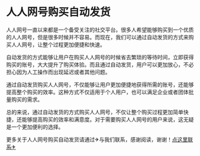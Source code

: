 # 人人网号购买自动发货

人人网号一直以来都是一个备受关注的社交平台。很多人希望能够购买到一个优质的人人网号，但是很多时候并不容易。而现在，我们可以通过自动发货的方式来购买人人网号，让整个过程更加便捷和快速。

自动发货的方式能够让用户在购买人人网号的时候省去繁琐的等待时间，立即获得购买的账号，大大提升了购买体验。而且通过自动发货，用户可以更加放心，不必担心因为人工操作而出现延迟或者其他问题。

通过自动发货购买人人网号，不仅能够让用户更加便捷地获得所需的账号，还能够提高整个购买的效率。这种方式不仅适用于个人用户，也可以满足企业或者团体批量购买的需求。

总的来说，通过自动发货的方式购买人人网号，不仅让整个购买过程更加简单快捷，还能够提高购买的效率和满意度。对于需要购买人人网号的用户来说，这无疑是一个更加便利的选择。

更多关于人人网号购买自动发货请通过✈与我们联系，感谢阅读，谢谢！[点这里联系✈](https://www.k02.cc)